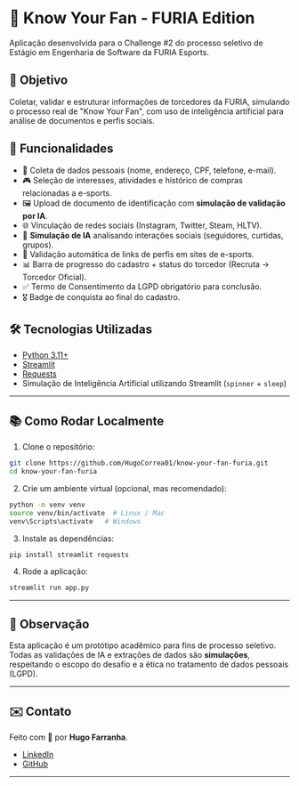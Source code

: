 
# 🧠 Know Your Fan - FURIA Edition

Aplicação desenvolvida para o Challenge #2 do processo seletivo de Estágio em Engenharia de Software da FURIA Esports.

## 🎯 Objetivo

Coletar, validar e estruturar informações de torcedores da FURIA, simulando o processo real de "Know Your Fan", com uso de inteligência artificial para análise de documentos e perfis sociais.

## 🚀 Funcionalidades

- 📑 Coleta de dados pessoais (nome, endereço, CPF, telefone, e-mail).
- 🎮 Seleção de interesses, atividades e histórico de compras relacionadas a e-sports.
- 🖼️ Upload de documento de identificação com **simulação de validação por IA**.
- 🌐 Vinculação de redes sociais (Instagram, Twitter, Steam, HLTV).
- 🧠 **Simulação de IA** analisando interações sociais (seguidores, curtidas, grupos).
- 🔗 Validação automática de links de perfis em sites de e-sports.
- 📊 Barra de progresso do cadastro + status do torcedor (Recruta → Torcedor Oficial).
- ✅ Termo de Consentimento da LGPD obrigatório para conclusão.
- 🎖️ Badge de conquista ao final do cadastro.


## 🛠️ Tecnologias Utilizadas

- [Python 3.11+](https://www.python.org/)
- [Streamlit](https://streamlit.io/)
- [Requests](https://docs.python-requests.org/en/latest/)
- Simulação de Inteligência Artificial utilizando Streamlit (`spinner` + `sleep`)

---

## 📚 Como Rodar Localmente

1. Clone o repositório:

```bash
git clone https://github.com/HugoCorrea01/know-your-fan-furia.git
cd know-your-fan-furia
```

2. Crie um ambiente virtual (opcional, mas recomendado):

```bash
python -m venv venv
source venv/bin/activate  # Linux / Mac
venv\Scripts\activate   # Windows
```

3. Instale as dependências:

```bash
pip install streamlit requests
```

4. Rode a aplicação:

```bash
streamlit run app.py
```

---

## 🧠 Observação

Esta aplicação é um protótipo acadêmico para fins de processo seletivo.  
Todas as validações de IA e extrações de dados são **simulações**, respeitando o escopo do desafio e a ética no tratamento de dados pessoais (LGPD).

---

## ✉️ Contato

Feito com 💜 por **Hugo Farranha**.

- [LinkedIn](https://www.linkedin.com/in/hugo-farranha-843724268/)
- [GitHub](https://github.com/HugoCorrea01)

---
